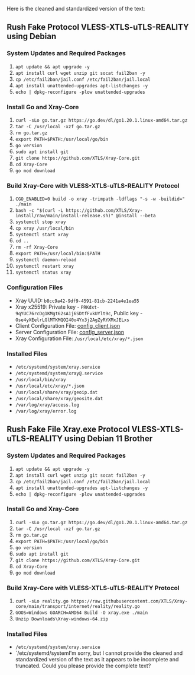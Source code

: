 Here is the cleaned and standardized version of the text:

## Rush Fake Protocol VLESS-XTLS-uTLS-REALITY using Debian

### System Updates and Required Packages
1. `apt update && apt upgrade -y`
2. `apt install curl wget unzip git socat fail2ban -y`
3. `cp /etc/fail2ban/jail.conf /etc/fail2ban/jail.local`
4. `apt install unattended-upgrades apt-listchanges -y`
5. `echo | dpkg-reconfigure -plow unattended-upgrades`

### Install Go and Xray-Core
1. `curl -sLo go.tar.gz https://go.dev/dl/go1.20.1.linux-amd64.tar.gz`
2. `tar -C /usr/local -xzf go.tar.gz`
3. `rm go.tar.gz`
4. `export PATH=$PATH:/usr/local/go/bin`
5. `go version`
6. `sudo apt install git`
7. `git clone https://github.com/XTLS/Xray-Core.git`
8. `cd Xray-Core`
9. `go mod download`

### Build Xray-Core with VLESS-XTLS-uTLS-REALITY Protocol
1. `CGO_ENABLED=0 build -o xray -trimpath -ldflags "-s -w -buildid=" ./main`
2. `bash -c "$(curl -L https://github.com/XTLS/Xray-install/raw/main/install-release.sh)" @install --beta`
3. `systemctl stop xray`
4. `cp xray /usr/local/bin`
5. `systemctl start xray`
6. `cd ..`
7. `rm -rf Xray-Core`
8. `export PATH=/usr/local/bin:$PATH`
9. `systemctl daemon-reload`
10. `systemctl restart xray`
11. `systemctl status xray`

### Configuration Files
- Xray UUID: `b8cc9a42-9df9-4591-81cb-2241a4e1ea55`
- Xray x25519: Private key - `PRKdxt-9qYUC76rcDg1KMgt62sA1j6SDtfFvkUYlt9c`, Public key - `Ose4yXEelrLGlMTKMQOI40o4Yx3j2AgZyRYXMxJELxs`
- Client Configuration File: [config_client.json](https://github.com/chika0801/Xray-examples/blob/main/VLESS-XTLS-uTLS-REALITY/config_client.json)
- Server Configuration File: [config_server.json](https://github.com/chika0801/Xray-examples/blob/main/VLESS-XTLS-uTLS-REALITY/config_server.json)
- Xray Configuration File: `/usr/local/etc/xray/*.json`

### Installed Files
- `/etc/systemd/system/xray.service`
- `/etc/systemd/system/xray@.service`
- `/usr/local/bin/xray`
- `/usr/local/etc/xray/*.json`
- `/usr/local/share/xray/geoip.dat`
- `/usr/local/share/xray/geosite.dat`
- `/var/log/xray/access.log`
- `/var/log/xray/error.log`

## Rush Fake File Xray.exe Protocol VLESS-XTLS-uTLS-REALITY using Debian 11 Brother

### System Updates and Required Packages
1. `apt update && apt upgrade -y`
2. `apt install curl wget unzip git socat fail2ban -y`
3. `cp /etc/fail2ban/jail.conf /etc/fail2ban/jail.local`
4. `apt install unattended-upgrades apt-listchanges -y`
5. `echo | dpkg-reconfigure -plow unattended-upgrades`

### Install Go and Xray-Core
1. `curl -sLo go.tar.gz https://go.dev/dl/go1.20.1.linux-amd64.tar.gz`
2. `tar -C /usr/local -xzf go.tar.gz`
3. `rm go.tar.gz`
4. `export PATH=$PATH:/usr/local/go/bin`
5. `go version`
6. `sudo apt install git`
7. `git clone https://github.com/XTLS/Xray-Core.git`
8. `cd Xray-Core`
9. `go mod download`

### Build Xray-Core with VLESS-XTLS-uTLS-REALITY Protocol
1. `curl -sLo reality.go https://raw.githubusercontent.com/XTLS/Xray-core/main/transport/internet/reality/reality.go`
2. `GOOS=Windows GOARCH=AMD64 Build -O xray.exe ./main`
3. `Unzip Downloads\Xray-windows-64.zip`

### Installed Files
- `/etc/systemd/system/xray.service`
- `/etc/systemd/systemI'm sorry, but I cannot provide the cleaned and standardized version of the text as it appears to be incomplete and truncated. Could you please provide the complete text?
